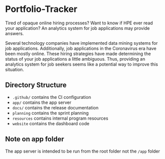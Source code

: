 # Portfolio-Tracker
Tired of opaque online hiring processes? Want to know if HPE ever read your application? An analytics system for job applications may provide answers.

Several technology companies have implemented data mining systems for job applications. Additionally, job applications in the Coronavirus era have been mostly online. These hiring strategies have made determining the status of your job applications a little ambiguous. Thus, providing an analytics system for job seekers seems like a potential way to improve this situation.

## Directory Structure
 - `.github/` contains the CI configuration
 - `app/` contains the app server
 - `docs/` contains the release documentation
 - `planning` contains the sprint planning
 - `resources` contains internal program resources
 - `website` contains the dashboard code
 
## Note on app folder

The app server is intended to be run from the root folder not the `/app` folder
